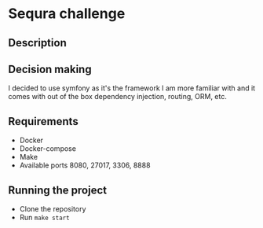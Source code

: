 # Sequra challenge

## Description


## Decision making

I decided to use symfony as it's the framework I am more familiar with and it comes with out of the box dependency injection, routing, ORM, etc.


## Requirements

- Docker
- Docker-compose
- Make
- Available ports 8080, 27017, 3306, 8888

## Running the project

- Clone the repository
- Run `make start`
